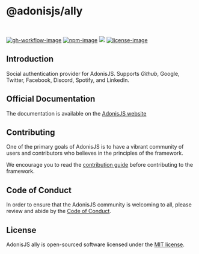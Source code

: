 # @adonisjs/ally

<br />

[![gh-workflow-image]][gh-workflow-url] [![npm-image]][npm-url] ![][typescript-image] [![license-image]][license-url]

## Introduction
Social authentication provider for AdonisJS. Supports *Github*, Google, Twitter, Facebook, Discord, Spotify, and LinkedIn.

## Official Documentation
The documentation is available on the [AdonisJS website](https://docs.adonisjs.com/guides/auth/social)

## Contributing
One of the primary goals of AdonisJS is to have a vibrant community of users and contributors who believes in the principles of the framework.

We encourage you to read the [contribution guide](https://github.com/adonisjs/.github/blob/main/docs/CONTRIBUTING.md) before contributing to the framework.

## Code of Conduct
In order to ensure that the AdonisJS community is welcoming to all, please review and abide by the [Code of Conduct](https://github.com/adonisjs/.github/blob/main/docs/CODE_OF_CONDUCT.md).

## License
AdonisJS ally is open-sourced software licensed under the [MIT license](LICENSE.md).

[gh-workflow-image]: https://img.shields.io/github/actions/workflow/status/adonisjs/ally/checks.yml?style=for-the-badge
[gh-workflow-url]: https://github.com/adonisjs/ally/actions/workflows/checks.yml "Github action"

[npm-image]: https://img.shields.io/npm/v/@adonisjs/ally/latest.svg?style=for-the-badge&logo=npm
[npm-url]: https://www.npmjs.com/package/@adonisjs/ally/v/latest "npm"

[typescript-image]: https://img.shields.io/badge/Typescript-294E80.svg?style=for-the-badge&logo=typescript

[license-url]: LICENSE.md
[license-image]: https://img.shields.io/github/license/adonisjs/ally?style=for-the-badge
